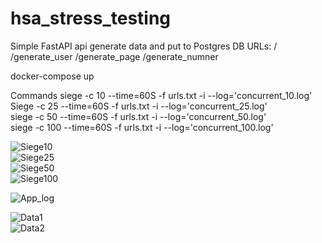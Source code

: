 # hsa_stress_testing

Simple FastAPI api generate data and put to Postgres DB
URLs:
/
/generate_user
/generate_page
/generate_numner

docker-compose up

Commands
siege -c 10 --time=60S -f urls.txt -i --log='concurrent_10.log'  
Siege -c 25 --time=60S -f urls.txt -i --log='concurrent_25.log'  
siege -c 50 --time=60S -f urls.txt -i --log='concurrent_50.log'  
siege -c 100 --time=60S -f urls.txt -i --log='concurrent_100.log'  

![Siege10](https://user-images.githubusercontent.com/52753625/188263335-531abbeb-d967-4962-9f50-9e89c2b1a822.PNG)  
![Siege25](https://user-images.githubusercontent.com/52753625/188263337-de86c33f-3ad1-4ebf-8f5c-54a087a516cb.PNG)  
![Siege50](https://user-images.githubusercontent.com/52753625/188263340-8804e7bc-a89b-456e-94d0-68f2bf566876.PNG)  
![Siege100](https://user-images.githubusercontent.com/52753625/188263341-647d28a4-802b-4784-bf68-a2bf25d1dbf2.PNG)  
  
![App_log](https://user-images.githubusercontent.com/52753625/188263565-38f059f5-2a1f-4b7a-ac76-336c75f255a6.PNG)  
  
![Data1](https://user-images.githubusercontent.com/52753625/188263572-165c7edf-8b50-473d-bff9-b8f64ee883ff.PNG)  
![Data2](https://user-images.githubusercontent.com/52753625/188263575-65c40ed5-9bc7-4dc3-a87d-13ad12d722b3.PNG)  
